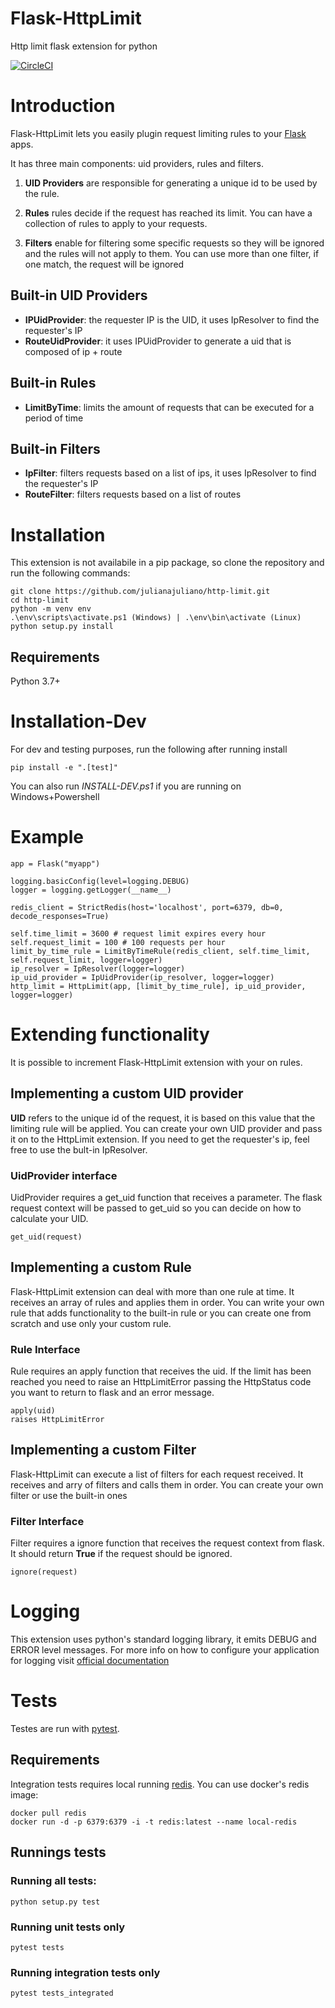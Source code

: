 # Flask-HttpLimit
Http limit flask extension for python 

[![CircleCI](https://circleci.com/gh/julianajuliano/http-limit.svg?style=svg)](https://circleci.com/gh/julianajuliano/http-limit)

# Introduction
Flask-HttpLimit lets you easily plugin request limiting rules to your [Flask](http://flask.pocoo.org/) apps.

It has three main components: uid providers, rules and filters. 

1. **UID Providers** are responsible for generating a unique id to be used by the rule.

2. **Rules** rules decide if the request has reached its limit. You can have a collection of rules to apply to your requests.

3. **Filters** enable for filtering some specific requests so they will be ignored and the rules will not apply to them. You can use more than one filter, if one match, the request will be ignored

## Built-in UID Providers

- **IPUidProvider**: the requester IP is the UID, it uses IpResolver to find the requester's IP
- **RouteUidProvider**: it uses IPUidProvider to generate a uid that is composed of ip + route

## Built-in Rules

- **LimitByTime**: limits the amount of requests that can be executed for a period of time

## Built-in Filters

- **IpFilter**: filters requests based on a list of ips, it uses IpResolver to find the requester's IP
- **RouteFilter**: filters requests based on a list of routes

# Installation
This extension is not availabile in a pip package, so clone the repository and run the following commands:

    git clone https://github.com/julianajuliano/http-limit.git
    cd http-limit
    python -m venv env
    .\env\scripts\activate.ps1 (Windows) | .\env\bin\activate (Linux)
    python setup.py install

## Requirements
Python 3.7+


# Installation-Dev
For dev and testing purposes, run the following after running install

    pip install -e ".[test]"

You can also run *INSTALL-DEV.ps1* if you are running on Windows+Powershell

# Example

    app = Flask("myapp")
   
    logging.basicConfig(level=logging.DEBUG)
    logger = logging.getLogger(__name__)

    redis_client = StrictRedis(host='localhost', port=6379, db=0, decode_responses=True)
   
    self.time_limit = 3600 # request limit expires every hour
    self.request_limit = 100 # 100 requests per hour
    limit_by_time_rule = LimitByTimeRule(redis_client, self.time_limit, self.request_limit, logger=logger)
    ip_resolver = IpResolver(logger=logger)
    ip_uid_provider = IpUidProvider(ip_resolver, logger=logger)
    http_limit = HttpLimit(app, [limit_by_time_rule], ip_uid_provider, logger=logger)

# Extending functionality
It is possible to increment Flask-HttpLimit extension with your on rules. 

## Implementing a custom UID provider
**UID** refers to the unique id of the request, it is based on this value that the limiting rule will be applied. You can create your own UID provider and pass it on to the HttpLimit extension. If you need to get the requester's ip, feel free to use the bult-in IpResolver. 

### UidProvider interface
UidProvider requires a get_uid function that receives a parameter. The flask request context will be passed to get_uid so you can decide on how to calculate your UID. 

    get_uid(request)

## Implementing a custom Rule
Flask-HttpLimit extension can deal with more than one rule at time. It receives an array of rules and applies them in order. You can write your own rule that adds functionality to the built-in rule or you can create one from scratch and use only your custom rule.

### Rule Interface
Rule requires an apply function that receives the uid. If the limit has been reached you need to raise an HttpLimitError passing the HttpStatus code you want to return to flask and an error message.

    apply(uid)
    raises HttpLimitError

## Implementing a custom Filter
Flask-HttpLimit can execute a list of filters for each request received. It receives and arry of filters and calls them in order. You can create your own filter or use the built-in ones

### Filter Interface
Filter requires a ignore function that receives the request context from flask. It should return **True** if the request should be ignored.

    ignore(request)

# Logging
This extension uses python's standard logging library, it emits DEBUG and ERROR level messages. For more info on how to configure your application for logging visit [official documentation](https://docs.python.org/3/library/logging.html)

# Tests
Testes are run with [pytest](https://docs.pytest.org/en/latest/). 

## Requirements
Integration tests requires local running [redis](https://hub.docker.com/_/redis). You can use docker's redis image:

    docker pull redis
    docker run -d -p 6379:6379 -i -t redis:latest --name local-redis

## Runnings tests

### Running all tests:

    python setup.py test

### Running unit tests only

    pytest tests

### Running integration tests only

    pytest tests_integrated
